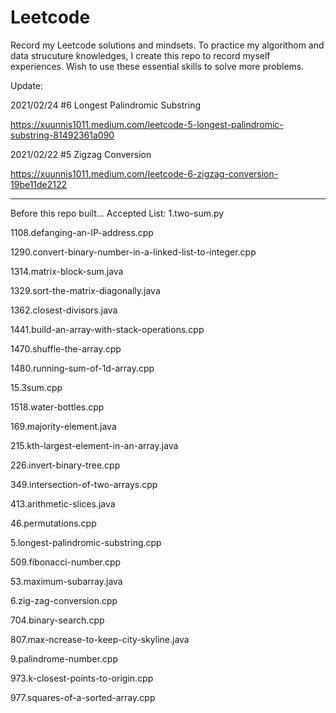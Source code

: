 # Leetcode
Record my Leetcode solutions and mindsets.
To practice my algorithom and data strucuture knowledges, I create this repo to record myself experiences.
Wish to use these essential skills to solve more problems.

Update:

2021/02/24 #6 Longest Palindromic Substring

https://xuunnis1011.medium.com/leetcode-5-longest-palindromic-substring-81492361a090

2021/02/22 #5 Zigzag Conversion

https://xuunnis1011.medium.com/leetcode-6-zigzag-conversion-19be11de2122


--------------------------------------------------------------------------------------
Before this repo built...
Accepted List:
1.two-sum.py

1108.defanging-an-IP-address.cpp

1290.convert-binary-number-in-a-linked-list-to-integer.cpp

1314.matrix-block-sum.java

1329.sort-the-matrix-diagonally.java

1362.closest-divisors.java

1441.build-an-array-with-stack-operations.cpp

1470.shuffle-the-array.cpp

1480.running-sum-of-1d-array.cpp

15.3sum.cpp

1518.water-bottles.cpp

169.majority-element.java

215.kth-largest-element-in-an-array.java

226.invert-binary-tree.cpp

349.intersection-of-two-arrays.cpp

413.arithmetic-slices.java

46.permutations.cpp

5.longest-palindromic-substring.cpp

509.fibonacci-number.cpp

53.maximum-subarray.java

6.zig-zag-conversion.cpp

704.binary-search.cpp

807.max-ncrease-to-keep-city-skyline.java

9.palindrome-number.cpp

973.k-closest-points-to-origin.cpp

977.squares-of-a-sorted-array.cpp


